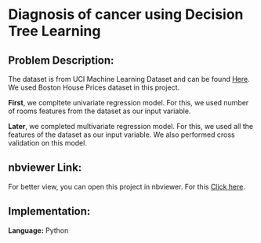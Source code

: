 # Diagnosis of cancer using Decision Tree Learning

## Problem Description:
The dataset is from UCI Machine Learning Dataset and can be found [Here](http://archive.ics.uci.edu/ml/datasets/Housing). We used Boston House Prices dataset in this project.

**First**, we compltete univariate regression model. For this, we used number of rooms features from the dataset as our input variable.

**Later**, we completed multivariate regression model. For this, we used all the features of the dataset as our input variable. We also performed cross validation on this model.

## nbviewer Link:
For better view, you can open this project in nbviewer. For this [Click here](http://nbviewer.jupyter.org/github/tasnim007/MachineLearning/blob/master/Linear-Regression---Boston-Data/Linear%20Regression%20-%20Boston%20Data.ipynb).


## Implementation:
**Language:** Python
